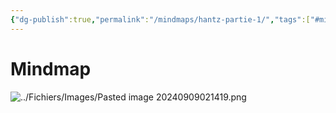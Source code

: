 ```yaml
---
{"dg-publish":true,"permalink":"/mindmaps/hantz-partie-1/","tags":["#mindmaps","cours","matière","#UE210"],"noteIcon":""}
---
```


# Mindmap

![../Fichiers/Images/Pasted image 20240909021419.png](/img/user/Fichiers/Images/Pasted%20image%2020240909021419.png)